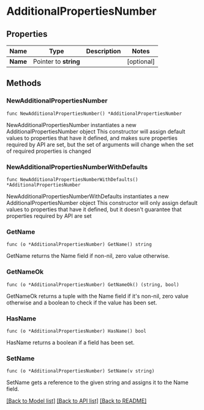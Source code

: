 # AdditionalPropertiesNumber

## Properties

Name | Type | Description | Notes
------------ | ------------- | ------------- | -------------
**Name** | Pointer to **string** |  | [optional] 

## Methods

### NewAdditionalPropertiesNumber

`func NewAdditionalPropertiesNumber() *AdditionalPropertiesNumber`

NewAdditionalPropertiesNumber instantiates a new AdditionalPropertiesNumber object
This constructor will assign default values to properties that have it defined,
and makes sure properties required by API are set, but the set of arguments
will change when the set of required properties is changed

### NewAdditionalPropertiesNumberWithDefaults

`func NewAdditionalPropertiesNumberWithDefaults() *AdditionalPropertiesNumber`

NewAdditionalPropertiesNumberWithDefaults instantiates a new AdditionalPropertiesNumber object
This constructor will only assign default values to properties that have it defined,
but it doesn't guarantee that properties required by API are set

### GetName

`func (o *AdditionalPropertiesNumber) GetName() string`

GetName returns the Name field if non-nil, zero value otherwise.

### GetNameOk

`func (o *AdditionalPropertiesNumber) GetNameOk() (string, bool)`

GetNameOk returns a tuple with the Name field if it's non-nil, zero value otherwise
and a boolean to check if the value has been set.

### HasName

`func (o *AdditionalPropertiesNumber) HasName() bool`

HasName returns a boolean if a field has been set.

### SetName

`func (o *AdditionalPropertiesNumber) SetName(v string)`

SetName gets a reference to the given string and assigns it to the Name field.


[[Back to Model list]](../README.md#documentation-for-models) [[Back to API list]](../README.md#documentation-for-api-endpoints) [[Back to README]](../README.md)


